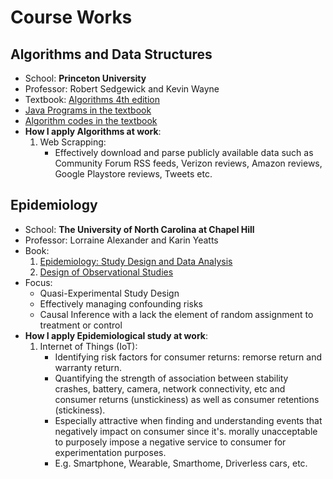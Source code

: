 Course Works
============

## Algorithms and Data Structures

* School: **Princeton University**
* Professor: Robert Sedgewick and Kevin Wayne
* Textbook: [Algorithms 4th edition](http://algs4.cs.princeton.edu/home)
* [Java Programs in the textbook](http://introcs.cs.princeton.edu/java/code/)
* [Algorithm codes in the textbook](http://algs4.cs.princeton.edu/code/)
* **How I apply Algorithms at work**:
    1. Web Scrapping:
        * Effectively download and parse publicly available data such as Community Forum RSS feeds, Verizon reviews, 
          Amazon reviews, Google Playstore reviews, Tweets etc.
        


## Epidemiology

* School: **The University of North Carolina at Chapel Hill**
* Professor: Lorraine Alexander and Karin Yeatts
* Book: 
    1. [Epidemiology: Study Design and Data Analysis](http://www.amazon.com/gp/product/1439839700/ref=ox_sc_act_title_2?ie=UTF8&psc=1&smid=ATVPDKIKX0DER)
    2. [Design of Observational Studies](http://www.amazon.com/gp/product/1441912126/ref=ox_sc_act_title_6?ie=UTF8&psc=1&smid=ATVPDKIKX0DER)
* Focus: 
    * Quasi-Experimental Study Design
    * Effectively managing confounding risks
    * Causal Inference with a lack the element of random assignment to treatment or control
* **How I apply Epidemiological study at work**:
    1. Internet of Things (IoT):
        * Identifying risk factors for consumer returns: remorse return and warranty return.
        * Quantifying the strength of association between stability crashes, battery, camera, network connectivity, etc 
          and consumer returns (unstickiness) as well as consumer retentions (stickiness).       
        * Especially attractive when finding and understanding events that negatively impact on consumer since it's.
          morally unacceptable to purposely impose a negative service to consumer for experimentation purposes.
        * E.g. Smartphone, Wearable, Smarthome, Driverless cars, etc.

